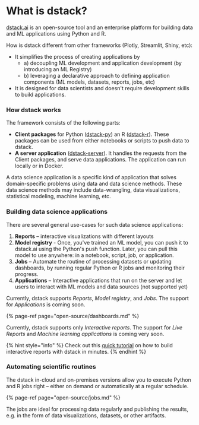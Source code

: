 # What is dstack?

[dstack.ai](https://dstack.ai) is an open-source tool and an enterprise platform for building data and ML applications using Python and R.

How is dstack different from other frameworks \(Plotly, Streamlit, Shiny, etc\):

* It simplifies the process of creating applications by 
  * a\) decoupling ML development and application development \(by introducing an ML Registry\) 
  * b\) leveraging a declarative approach to defining application components \(ML models, datasets, reports, jobs, etc\)
* It is designed for data scientists and doesn't require development skills to build applications.

### **How dstack works**

The framework consists of the following parts:

* **Client packages** for Python \([dstack-py](https://github.com/dstackai/dstack-py)\) an R \([dstack-r](https://github.com/dstackai/dstack-r)\). These packages can be used from either notebooks or scripts to push data to dstack.
* **A server application** \([dstack-server](https://github.com/dstackai/dstack-server)\). It handles the requests from the Client packages, and serve data applications. The application can run locally or in Docker.

A data science application is a specific kind of application that solves domain-specific problems using data and data science methods. These data science methods may include data-wrangling, data visualizations, statistical modeling, machine learning, etc.

### **Building data science applications**

There are several general use-cases for such data science applications:

1. **Reports** – interactive visualizations with different layouts
2. **Model registry** - Once, you've trained an ML model, you can push it to dstack.ai using the Python's push function. Later, you can pull this model to use anywhere: in a notebook, script, job, or application.
3. **Jobs** – Automate the routine of processing datasets or updating dashboards, by running regular Python or R jobs and monitoring their progress.
4. **Applications** – Interactive applications that run on the server and let users to interact with ML models and data sources \(not supported yet\)

Currently, dstack supports _Reports_, _Model registry_, and _Jobs_. The support for _Applications_ is coming soon.

{% page-ref page="open-source/dashboards.md" %}

Currently, dstack supports only _Interactive reports_. The support for _Live Reports_ and _Machine learning applications_ is coming very soon.

{% hint style="info" %}
Check out this [quick tutorial](tutorials/dashboards-tutorial.md) on how to build interactive reports with dstack in minutes.
{% endhint %}

### **Automating scientific routines**

The dstack in-cloud and on-premises versions allow you to execute Python and R jobs right – either on demand or automatically at a regular schedule.

{% page-ref page="open-source/jobs.md" %}

The jobs are ideal for processing data regularly and publishing the results, e.g. in the form of data visualizations, datasets, or other artifacts.

